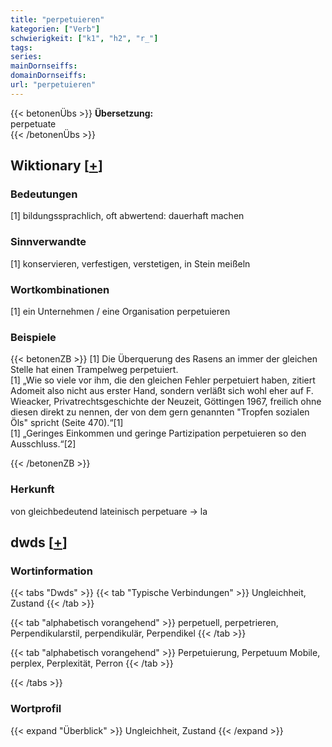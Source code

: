 ```yaml
---
title: "perpetuieren"
kategorien: ["Verb"]
schwierigkeit: ["k1", "h2", "r_"]
tags:
series:
mainDornseiffs:
domainDornseiffs:
url: "perpetuieren"
---
```


{{< betonenÜbs >}}
**Übersetzung:**  
perpetuate  
{{< /betonenÜbs >}}

## Wiktionary [[+](https://de.wiktionary.org/wiki/perpetuieren)]

### Bedeutungen
[1] bildungssprachlich, oft abwertend: dauerhaft machen  

### Sinnverwandte
[1] konservieren, verfestigen, verstetigen, in Stein meißeln  

### Wortkombinationen
[1] ein Unternehmen / eine Organisation perpetuieren  

### Beispiele
{{< betonenZB >}}
[1] Die Überquerung des Rasens an immer der gleichen Stelle hat einen Trampelweg perpetuiert.  
[1] „Wie so viele vor ihm, die den gleichen Fehler perpetuiert haben, zitiert Adomeit also nicht aus erster Hand, sondern verläßt sich wohl eher auf F. Wieacker, Privatrechtsgeschichte der Neuzeit, Göttingen 1967, freilich ohne diesen direkt zu nennen, der von dem gern genannten "Tropfen sozialen Öls" spricht (Seite 470).“[1]  
[1] „Geringes Einkommen und geringe Partizipation perpetuieren so den Ausschluss.“[2]  

{{< /betonenZB >}}
### Herkunft
von gleichbedeutend lateinisch perpetuare → la  



## dwds [[+](https://www.dwds.de/wb/perpetuieren)]

### Wortinformation
{{< tabs "Dwds" >}}
{{< tab "Typische Verbindungen" >}}
Ungleichheit, Zustand
{{< /tab >}}

{{< tab "alphabetisch vorangehend" >}}
perpetuell, perpetrieren, Perpendikularstil, perpendikulär, Perpendikel
{{< /tab >}}

{{< tab "alphabetisch vorangehend" >}}
Perpetuierung, Perpetuum Mobile, perplex, Perplexität, Perron
{{< /tab >}}

{{< /tabs >}}

### Wortprofil
{{< expand "Überblick" >}} Ungleichheit, Zustand {{< /expand >}}

